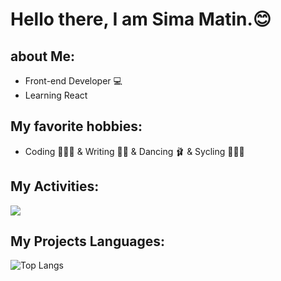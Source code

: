 # Hello there, I am Sima Matin.😊
## about Me:
- Front-end Developer 💻
- Learning React
## My favorite hobbies:
- Coding 👩🏾‍💻 & Writing ✍🏾 & Dancing 🩰 & Sycling 🚴🏾‍♀️

## My Activities:
<img src="https://github-readme-stats.vercel.app/api?username=simamatin&show_icons=true&theme=tokyonight" />

## My Projects Languages:
![Top Langs](https://github-readme-stats.vercel.app/api/top-langs/?username=simamatin)


